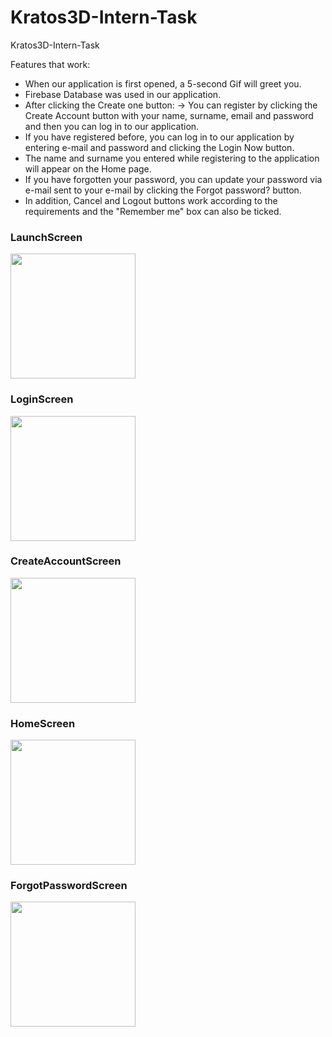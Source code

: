 # Kratos3D-Intern-Task
Kratos3D-Intern-Task

Features that work:

* When our application is first opened, a 5-second Gif will greet you.
* Firebase Database was used in our application. 
* After clicking the Create one button:
-> You can register by clicking the Create Account button with your name, surname, email and password and then you can log in to our application.
* If you have registered before, you can log in to our application by entering e-mail and password and clicking the Login Now button.
* The name and surname you entered while registering to the application will appear on the Home page.
* If you have forgotten your password, you can update your password via e-mail sent to your e-mail by clicking the Forgot password? button.
* In addition, Cancel and Logout buttons work according to the requirements and the "Remember me" box can also be ticked.


### LaunchScreen
<img src="https://github.com/BeyzaZngn/Kratos3D-Intern-Task/assets/112340720/24f63e88-6838-4b57-9439-4eebd6eb17b9" width="200" />

<br>

### LoginScreen
<img src="https://github.com/BeyzaZngn/Kratos3D-Intern-Task/assets/112340720/5c9a1bc6-ef97-4e0f-a519-2e8d2722c0fa" width="200" />

<br>

### CreateAccountScreen
<img src="https://github.com/BeyzaZngn/Kratos3D-Intern-Task/assets/112340720/e276dfc9-bbb6-4694-9a19-bda6bd242e17" width="200" />

<br>

### HomeScreen
<img src="https://github.com/BeyzaZngn/Kratos3D-Intern-Task/assets/112340720/aa6352c4-5b3f-4335-95d4-0f91943b4b21" width="200" />

<br>

### ForgotPasswordScreen
<img src="https://github.com/BeyzaZngn/Kratos3D-Intern-Task/assets/112340720/24af08b9-bd81-479a-8531-9da8224dbbbf" width="200" />


